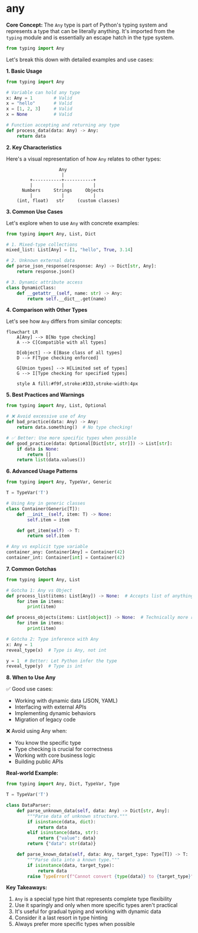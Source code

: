 # any
**Core Concept:**
The `Any` type is part of Python's typing system and represents a type that can be literally anything. It's imported from the `typing` module and is essentially an escape hatch in the type system.

```python
from typing import Any
```

Let's break this down with detailed examples and use cases:

**1. Basic Usage**

```python
from typing import Any

# Variable can hold any type
x: Any = 1        # Valid
x = "hello"       # Valid
x = [1, 2, 3]     # Valid
x = None          # Valid

# Function accepting and returning any type
def process_data(data: Any) -> Any:
    return data
```

**2. Key Characteristics**

Here's a visual representation of how `Any` relates to other types:

```goat
                    Any
                     |
         +-----------+-----------+
         |           |           |
      Numbers     Strings     Objects
         |           |           |
    (int, float)   str     (custom classes)
```

**3. Common Use Cases**

Let's explore when to use `Any` with concrete examples:

```python
from typing import Any, List, Dict

# 1. Mixed-type collections
mixed_list: List[Any] = [1, "hello", True, 3.14]

# 2. Unknown external data
def parse_json_response(response: Any) -> Dict[str, Any]:
    return response.json()

# 3. Dynamic attribute access
class DynamicClass:
    def __getattr__(self, name: str) -> Any:
        return self.__dict__.get(name)
```

**4. Comparison with Other Types**

Let's see how `Any` differs from similar concepts:

```mermaid
flowchart LR
    A[Any] --> B[No type checking]
    A --> C[Compatible with all types]
    
    D[object] --> E[Base class of all types]
    D --> F[Type checking enforced]
    
    G[Union types] --> H[Limited set of types]
    G --> I[Type checking for specified types]
    
    style A fill:#f9f,stroke:#333,stroke-width:4px
```

**5. Best Practices and Warnings**

```python
from typing import Any, List, Optional

# ❌ Avoid excessive use of Any
def bad_practice(data: Any) -> Any:
    return data.something()  # No type checking!

# ✅ Better: Use more specific types when possible
def good_practice(data: Optional[Dict[str, str]]) -> List[str]:
    if data is None:
        return []
    return list(data.values())
```

**6. Advanced Usage Patterns**

```python
from typing import Any, TypeVar, Generic

T = TypeVar('T')

# Using Any in generic classes
class Container(Generic[T]):
    def __init__(self, item: T) -> None:
        self.item = item

    def get_item(self) -> T:
        return self.item

# Any vs explicit type variable
container_any: Container[Any] = Container(42)
container_int: Container[int] = Container(42)
```

**7. Common Gotchas**

```python
from typing import Any, List

# Gotcha 1: Any vs Object
def process_list(items: List[Any]) -> None:  # Accepts list of anything
    for item in items:
        print(item)

def process_objects(items: List[object]) -> None:  # Technically more restrictive
    for item in items:
        print(item)

# Gotcha 2: Type inference with Any
x: Any = 1
reveal_type(x)  # Type is Any, not int

y = 1  # Better: Let Python infer the type
reveal_type(y)  # Type is int
```

**8. When to Use Any**

✅ Good use cases:
- Working with dynamic data (JSON, YAML)
- Interfacing with external APIs
- Implementing dynamic behaviors
- Migration of legacy code

❌ Avoid using Any when:
- You know the specific type
- Type checking is crucial for correctness
- Working with core business logic
- Building public APIs

**Real-world Example:**

```python
from typing import Any, Dict, TypeVar, Type

T = TypeVar('T')

class DataParser:
    def parse_unknown_data(self, data: Any) -> Dict[str, Any]:
        """Parse data of unknown structure."""
        if isinstance(data, dict):
            return data
        elif isinstance(data, str):
            return {"value": data}
        return {"data": str(data)}

    def parse_known_data(self, data: Any, target_type: Type[T]) -> T:
        """Parse data into a known type."""
        if isinstance(data, target_type):
            return data
        raise TypeError(f"Cannot convert {type(data)} to {target_type}")
```

**Key Takeaways:**

1. `Any` is a special type hint that represents complete type flexibility
2. Use it sparingly and only when more specific types aren't practical
3. It's useful for gradual typing and working with dynamic data
4. Consider it a last resort in type hinting
5. Always prefer more specific types when possible

